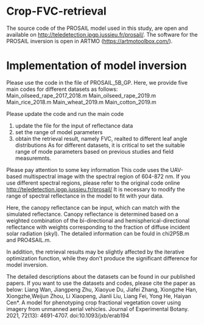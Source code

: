 # Crop-FVC-retrieval
The source code of the PROSAIL model used in this study, are open and available on http://teledetection.ipgp.jussieu.fr/prosail/. 
The software for the PROSAIL inversion is open in ARTMO (https://artmotoolbox.com/).


# Implementation of model inversion
Please use the code in the file of PROSAIL_5B_GP.
Here, we provide five main codes for different datasets as follows:
Main_oilseed_rape_2017_2018.m
Main_oilseed_rape_2019.m
Main_rice_2018.m
Main_wheat_2019.m
Main_cotton_2019.m

Please update the code and run the main code
1. update the file for the input of reflectance data
2. set the range of model parameters
3. obtain the retrieval result, namely FVC, realted to different leaf angle distributions
As for different datasets, it is critical to set the suitable range of mode parameters based on previous studies and field measuremnts.

Please pay attention to some key information
This code uses the UAV-based multispectral image with the spectral region of 604-872 nm.
If you use different spectral regions, please refer to the original code online http://teledetection.ipgp.jussieu.fr/prosail/
It is necessary to modify the range of spectral reflectance in the model to fit with your data.

Here, the canopy reflectance can be input, which can match with the simulated reflectance.
Canopy reflectance is determined based on a weighted combination of the bi-directional and hemispherical-directional reflectance with weights corresponding to the fraction of diffuse incident solar radiation (skyl).
The detailed information can be fould in chi2P5B.m and PRO4SAIL.m.

In addition, the retrieval results may be slightly affected by the iterative optimization function, 
while they don't produce the significant difference for model inversion.

The detailed descriptions about the datasets can be found in our published papers.
If you want to use the datasets and codes, please cite the paper as below:
Liang Wan, Jiangpeng Zhu, Xiaoyue Du, Jiafei Zhang, Xiongzhe Han, Xiongzhe,Weijun Zhou, Li Xiaopeng, Jianli Liu, Liang Fei, Yong He, Haiyan Cen*. A model for phenotyping crop fractional vegetation cover using imagery from unmanned aerial vehicles. Journal of Experimental Botany. 2021, 72(13): 4691-4707. doi:10.1093/jxb/erab194
